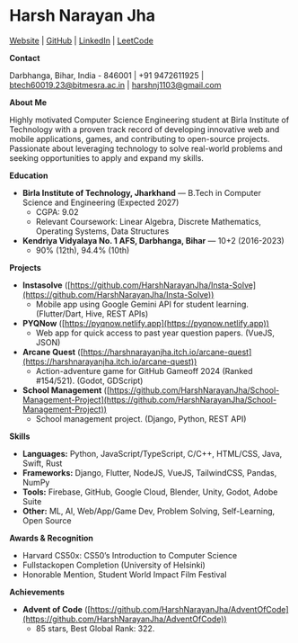 # **Harsh Narayan Jha**

[Website](https://harshnj.is-a.dev) | [GitHub](https://github.com/HarshNarayanJha) | [LinkedIn](https://linkedin.com/in/harshnarayanjha) | [LeetCode](https://leetcode.com/u/harshnarayanjha)

**Contact**

Darbhanga, Bihar, India \- 846001 | \+91 9472611925 | [btech60019.23@bitmesra.ac.in](mailto:btech60019.23@bitmesra.ac.in) | [harshnj1103@gmail.com](mailto:harshnj1103@gmail.com)

**About Me**

Highly motivated Computer Science Engineering student at Birla Institute of Technology with a proven track record of developing innovative web and mobile applications, games, and contributing to open-source projects. Passionate about leveraging technology to solve real-world problems and seeking opportunities to apply and expand my skills.

**Education**

* **Birla Institute of Technology, Jharkhand** — B.Tech in Computer Science and Engineering (Expected 2027\)  
  * CGPA: 9.02  
  * Relevant Coursework: Linear Algebra, Discrete Mathematics, Operating Systems, Data Structures  
* **Kendriya Vidyalaya No. 1 AFS, Darbhanga, Bihar** — 10+2 (2016-2023)  
  * 90% (12th), 94.4% (10th)

**Projects**

* **Instasolve** ([https://github.com/HarshNarayanJha/Insta-Solve](https://github.com/HarshNarayanJha/Insta-Solve))  
  * Mobile app using Google Gemini API for student learning. (Flutter/Dart, Hive, REST APIs)  
* **PYQNow** ([https://pyqnow.netlify.app](https://pyqnow.netlify.app))  
  * Web app for quick access to past year question papers. (VueJS, JSON)  
* **Arcane Quest** ([https://harshnarayanjha.itch.io/arcane-quest](https://harshnarayanjha.itch.io/arcane-quest))  
  * Action-adventure game for GitHub Gameoff 2024 (Ranked \#154/521). (Godot, GDScript)  
* **School Management** ([https://github.com/HarshNarayanJha/School-Management-Project](https://github.com/HarshNarayanJha/School-Management-Project))  
  * School management project. (Django, Python, REST API)

**Skills**

* **Languages:** Python, JavaScript/TypeScript, C/C++, HTML/CSS, Java, Swift, Rust  
* **Frameworks:** Django, Flutter, NodeJS, VueJS, TailwindCSS, Pandas, NumPy  
* **Tools:** Firebase, GitHub, Google Cloud, Blender, Unity, Godot, Adobe Suite  
* **Other:** ML, AI, Web/App/Game Dev, Problem Solving, Self-Learning, Open Source

**Awards & Recognition**

* Harvard CS50x: CS50’s Introduction to Computer Science  
* Fullstackopen Completion (University of Helsinki)  
* Honorable Mention, Student World Impact Film Festival

**Achievements**

* **Advent of Code** ([https://github.com/HarshNarayanJha/AdventOfCode](https://github.com/HarshNarayanJha/AdventOfCode))  
  * 85 stars, Best Global Rank: 322\.